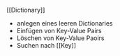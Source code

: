 [[Dictionary]]
- anlegen eines leeren Dictionaries
- Einfügen von Key-Value Pairs
- Löschen von Key-Value Paoirs
- Suchen nach [[Key]] 